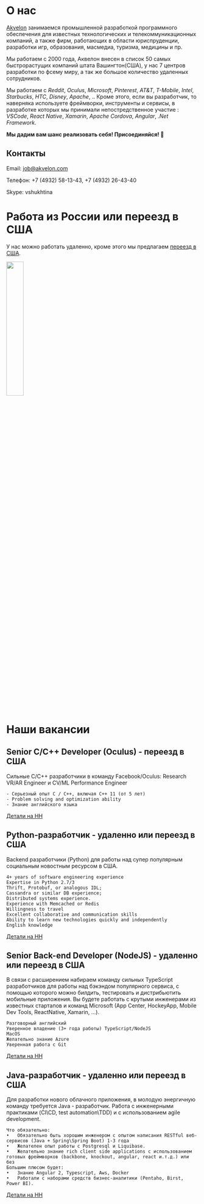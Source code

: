 # О нас
[Akvelon](http://akvelon.com/) занимаемся промышленной разработкой программного обеспечения для известных технологических и телекоммуникационных компаний, а также фирм, работающих в области юриспруденции, разработки игр, образования, масмедиа, туризма, медицины и пр.

Мы работаем с 2000 года, Аквелон внесен в список 50 самых быстрорастущих компаний штата Вашингтон(США), у нас 7 центров разработки по фсему миру, а так же большое количество удаленных сотрудников.

Мы работаем с *Reddit*, *Oculus*, *Microsoft*, *Pinterest*, *AT&T*, *T-Mobile*, *Intel*, *Starbucks*, *HTC*, *Disney*, *Apache*, .. Кроме этого, если вы разработчик, то наверняка используете фреймворки, инструменты и сервисы, в разработке которых мы принимали непостредственное участие : *VSCode*, *React Native*, *Xamarin*, *Apache Cordova*, *Angular*, *.Net Framework*.

**Мы дадим вам шанс реализовать себя! Присоединяйся! :rocket:**

## Контакты
 Email: job@akvelon.com
 
 Телефон:  +7 (4932) 58-13-43, +7 (4932) 26-43-40
 
 Skype: vshukhtina

# Работа из России или переезд в США
У нас можно работать удаленно, кроме этого мы предлагаем [переезд в США](http://akvelon.com/relocation-fb052017/).

[<img src="http://akvelon.com/wp-content/uploads/2017/05/akvelon-relocation-en-01-700x366.png" width="30%"/>](http://akvelon.com/relocation-fb052017/)


# Наши вакансии

## Senior С/С++ Developer (Oculus) - переезд в США
Cильные С/C++ разработчики в команду Facebook/Oculus: Research VR/AR Engineer и CV/ML Performance Engineer
```
- Серьезный опыт С / С++, включая С++ 11 (от 5 лет)
- Problem solving and optimization ability
- Знание английского языка
```
[Детали на HH](https://ivanovo.hh.ru/vacancy/25629206)

## Python-разработчик - удаленно или переезд в США
Backend разработчики (Python) для работы над супер популярным социальным новостным ресурсом в США.
```
4+ years of software engineering experience
Expertise in Python 2.7/3
Thrift, Protobuf, or analogous IDL;
Cassandra or similar DB experience;
Distributed systems experience.
Experience with Memcached or Redis
Willingness to travel
Excellent collaborative and communication skills
Ability to learn new technologies quickly and independently
English knowledge
```
[Детали на HH](https://ivanovo.hh.ru/vacancy/25446075 )

## Senior Back-end Developer (NodeJS) - удаленно или переезд в США
В связи с расширением набираем команду сильных TypeScript разработчиков для работы над бэкэндом популярного сервиса, с помощью которого можно билдить, тестировать и дистрибьютить мобильные приложения. Вы будете работать с крутыми инженерами из известных стартапов и команд Microsoft (App Center, HockeyApp, Mobile Dev Tools, ReactNative, Xamarin, ...).
```
Разговорный английский
Уверенное владение (3+ года работы) TypeScript/NodeJS
MacOS
Желательно знание Azure
Уверенная работа с Git
```
[Детали на HH](https://novosibirsk.hh.ru/vacancy/25853979)

## Java-разработчик - удаленно или переезд в США
Для разработки нового облачного приложения, в молодую энергичную команду требуется Java - разработчик. Работа с инженерными практиками (CI\CD, test automation\TDD) и с использованием agile development.
```
Что обязательно:
•	Обязательно быть хорошим инженером c опытом написания RESTful веб-сервисов (Java + Spring\Spring Boot) 1-3 года
•	Желателен опыт работы с Postgresql и Liquibase.
•	Желательно знание rich client side applications с использованием готовых фреймворков (backbone, knockout, angular, react и.т.д.) или без
Большим плюсом будет:
•	Знание Angular 2, Typescript, Aws, Docker
•	Работали с наборами средств бизнес-аналитики (Pentaho, Birst, Power BI).
```
[Детали на HH](https://ivanovo.hh.ru/vacancy/25647643)
